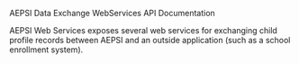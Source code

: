 AEPSI Data Exchange WebServices API Documentation

AEPSI Web Services </b>exposes several web services for exchanging child profile records between AEPSI and an outside application (such as a school enrollment system).
